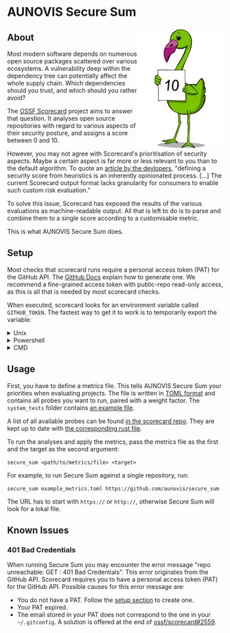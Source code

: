 # AUNOVIS Secure Sum

<img align="right" src="https://raw.githubusercontent.com/aunovis/secure_sum/main/img/secure_sam.svg" alt="Secure Sam, Secure Sum's mascot" width="200"/>

## About

Most modern software depends on numerous open source packages scattered over various ecosystems. A vulnerability deep within the dependency tree can potentially affect the whole supply chain. Which dependencies should you trust, and which should you rather avoid?

The [OSSF Scorecard](https://github.com/ossf/scorecard) project aims to answer that question. It analyses open source repositories with regard to various aspects of their security posture, and assigns a score between 0 and 10.

However, you may not agree with Scorecard's prioritisation of security aspects. Maybe a certain aspect is far more or less relevant to you than to the default algorithm. To quote an [article by the devlopers](https://openssf.org/blog/2024/04/17/beyond-scores-with-openssf-scorecard-granular-structured-results-for-custom-policy-enforcement/), "defining a security score from heuristics is an inherently opinionated process. [...] The current Scorecard output format lacks granularity for consumers to enable such custom risk evaluation."

To solve this issue, Scorecard has exposed the results of the various evaluations as machine-readable output. All that is left to do is to parse and combine them to a single score according to a customisable metric.

This is what AUNOVIS Secure Sum does.

## Setup

Most checks that scorecard runs require a personal access token (PAT) for the GitHub API. The [GitHub Docs](https://docs.github.com/en/authentication/keeping-your-account-and-data-secure/managing-your-personal-access-tokens) explain how to generate one. We recommend a fine-grained access token with public-repo read-only access, as this is all that is needed by most scorecard checks.

When executed, scorecard looks for an environment variable called `GITHUB_TOKEN`. The fastest way to get it to work is to temporarily export the variable:
<details>
<summary>Unix</summary>

```bash
export GITHUB_TOKEN=<your PAT>
```

</details>

<details>
<summary>Powershell</summary>

```ps
$env:GITHUB_TOKEN="<your PAT>"
```

</details>

<details>
<summary>CMD</summary>

```cmd
set GITHUB_TOKEN=<your PAT>
```

</details>


## Usage

First, you have to define a metrics file. This tells AUNOVIS Secure Sum your priorities when evaluating projects. The file is written in [TOML format](https://toml.io/) and contains all probes you want to run, paired with a weight factor. The `system_tests` folder contains [an example file](https://github.com/aunovis/secure_sum/blob/main/system_tests/example_metrics.toml).

A list of all available probes can be found [in the scorecard repo](https://github.com/ossf/scorecard/tree/main/probes). They are kept up to date with [the corresponding rust file](https://github.com/aunovis/secure_sum/blob/main/src/metric.rs).

To run the analyses and apply the metrics, pass the metrics file as the first and the target as the second argument:
```
secure_sum <path/to/metrics/file> <target>
```

For example, to run Secure Sum against a single repository, run:
```
secure_sum example_metrics.toml https://github.com/aunovis/secure_sum
```
The URL has to start with `https://` or `http://`, otherwise Secure Sum will look for a lokal file.

## Known Issues

### 401 Bad Credentials

When running Secure Sum you may encounter the error message "repo unreachable: GET <URL>: 401 Bad Credentials". This error originates from the GitHub API.
Scorecard requires you to have a personal access token (PAT) for the GitHub API. Possible causes for this error message are:
- You do not have a PAT. Follow the [setup section](#setup) to create one.
- Your PAT expired.
- The email stored in your PAT does not correspond to the one in your `~/.gitconfig`. A solution is offered at the end of [ossf/scorecard#2559](https://github.com/ossf/scorecard/issues/2559).
